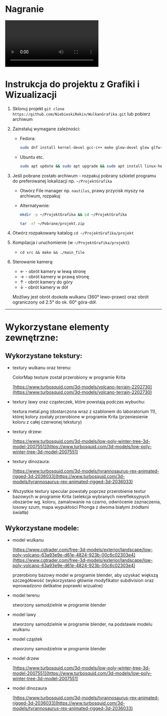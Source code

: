 Nagranie
=======================
![](assets/nagranie.mp4)

Instrukcja do projektu z Grafiki i Wizualizacji
========================
1. Sklonuj projekt `git clone https://github.com/NiebieskiRekin/WulkanGrafika.git` lub pobierz archiwum
2. Zainstaluj wymagane zależności:    
    - Fedora:  
    
       ```bash
       sudo dnf install kernel-devel gcc-c++ make glew-devel glew glfw-devel glfw assimp assimp-devel glm
       ``` 
    - Ubuntu etc. 
    
       ```bash
       sudo apt update && sudo apt upgrade && sudo apt install linux-headers-generic gcc make glew-utils libglew-dev libglfw3 libglfw3-dev libglfw3 libassimp-dev build-essential libglm-dev
       ```
3. Jeśli pobrane zostało archiwum - rozpakuj pobrany szkielet programu do preferowanej lokalizacji np. `~/ProjektGrafika`  
    - Otwórz File manager np. `nautilus`, prawy przycisk myszy na archiwum, rozpakuj
    - Alternatywnie: 
    
      ```bash
      mkdir -p ~/ProjektGrafika && cd ~/ProjektGrafika
      ```
      
      ```bash
      tar -xf ~/Pobrane/projekt.zip
      ```
4. Otwórz rozpakowany katalog `cd ~/ProjektGrafika/projekt`
5. Kompilacja i uruchomienie (w `~/ProjektGrafika/projekt`):
    - `cd src && make && ./main_file`
6. Sterowanie kamerą:
    - &larr; - obrót kamery w lewą stronę
    - &rarr; - obrót kamery w prawą stronę
    - &uarr; - obrót kamery do góry
    - &darr; - obrót kamery w dół

    Możliwy jest obrót dookoła wulkanu (360° lewo-prawo) oraz obrót ograniczony od 2.5° do ok. 60° góra-dół.

---

# Wykorzystane elementy zewnętrzne:

## Wykorzystane tekstury:
  - textury wulkanu oraz terenu:

    ColorMap texture został przerobiony w programie Krita

    [https://www.turbosquid.com/3d-models/volcano-terrain-2202730](https://www.turbosquid.com/3d-models/volcano-terrain-2202730)

  - textury lawy oraz cząsteczek, które powstają podczas wybuchu:

    textura metal.png (dostarczona wraz z szablonem do laboratorium 11), której kolory zostały przerobione w programie Krita
    (przeniesienie koloru z całej czerwonej tekstury)

  - textury drzew:

    [https://www.turbosquid.com/3d-models/low-poly-winter-tree-3d-model-2007551](https://www.turbosquid.com/3d-models/low-poly-winter-tree-3d-model-2007551)

  - textury dinozaura:

    [https://www.turbosquid.com/3d-models/tyrannosaurus-rex-animated-rigged-3d-2036033](https://www.turbosquid.com/3d-models/tyrannosaurus-rex-animated-rigged-3d-2036033)

  - Wszystkie textury specular powstały poprzez przerobienie textur bazowych w programie Krita (selekcja wybranych nierefleksyjnych obszarów wg. koloru, zamalowanie na czarno, odwrócenie zaznaczenia, losowy szum, mapa wypukłości Phonga z dwoma białymi źródłami światła)


## Wykorzystane modele:
  - model wulkanu

    [https://www.cgtrader.com/free-3d-models/exterior/landscape/low-poly-volcano-63a93e9e-d61e-4824-923b-00c6c02303e4](https://www.cgtrader.com/free-3d-models/exterior/landscape/low-poly-volcano-63a93e9e-d61e-4824-923b-00c6c02303e4)

    przerobiony bazowy model w programie blender, aby uzyskać większą szczegółowość 
    (wykorzystano głównie modyfikator subdivision oraz wprowadzono delikatne poprawki wizualne)

  - model terenu

    stworzony samodzielnie w programie blender

  - model lawy

    stworzony samodzielnie w programie blender, na podstawie modelu wulkanu

  - model cząstek

    stworzony samodzielnie w programie blender

  - model drzew

    [https://www.turbosquid.com/3d-models/low-poly-winter-tree-3d-model-2007551](https://www.turbosquid.com/3d-models/low-poly-winter-tree-3d-model-2007551)

  - model dinozaura

    [https://www.turbosquid.com/3d-models/tyrannosaurus-rex-animated-rigged-3d-2036033](https://www.turbosquid.com/3d-models/tyrannosaurus-rex-animated-rigged-3d-2036033)

